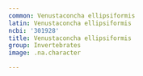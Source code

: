 ```yaml
---
common: Venustaconcha ellipsiformis
latin: Venustaconcha ellipsiformis
ncbi: '301928'
title: Venustaconcha ellipsiformis
group: Invertebrates
image: .na.character

---
```

